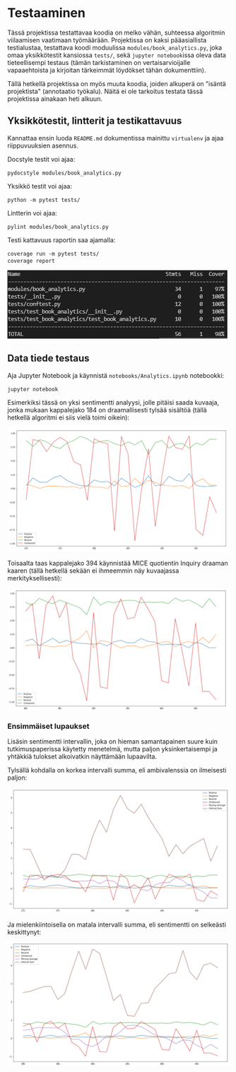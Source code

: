 # Testaaminen

Tässä projektissa testattavaa koodia on melko vähän, suhteessa algoritmin viilaamisen vaatimaan työmäärään. Projektissa on kaksi pääasiallista testialustaa, testattava koodi moduulissa `modules/book_analytics.py`, joka omaa yksikkötestit kansiossa `tests/`, sekä `jupyter notebook`issa oleva data tieteellisempi testaus (tämän tarkistaminen on vertaisarvioijalle vapaaehtoista ja kirjoitan tärkeimmät löydökset tähän dokumenttiin).

Tällä hetkellä projektissa on myös muuta koodia, joiden alkuperä on "isäntä projektista" (annotaatio työkalu). Näitä ei ole tarkoitus testata tässä projektissa ainakaan heti alkuun.

## Yksikkötestit, lintterit ja testikattavuus

Kannattaa ensin luoda `README.md` dokumentissa mainittu `virtualenv` ja ajaa riippuvuuksien asennus.

Docstyle testit voi ajaa:
```
pydocstyle modules/book_analytics.py
```

Yksikkö testit voi ajaa:
```
python -m pytest tests/
```

Lintterin voi ajaa:
```
pylint modules/book_analytics.py
```

Testi kattavuus raportin saa ajamalla:
```
coverage run -m pytest tests/
coverage report
```

![Code coverage](Coverage.png?raw=true "Code coverage")

## Data tiede testaus

Aja Jupyter Notebook ja käynnistä `notebooks/Analytics.ipynb` notebookki:
```
jupyter notebook
```

Esimerkiksi tässä on yksi sentimentti analyysi, jolle pitäisi saada kuvaaja, jonka mukaan kappalejako 184 on draamallisesti tylsää sisältöä (tällä hetkellä algoritmi ei siis vielä toimi oikein):

![Compound](Compound.png?raw=true "Compound")

Toisaalta taas kappalejako 394 käynnistää MICE quotientin Inquiry draaman kaaren (tällä hetkellä sekään ei ihmeemmin näy kuvaajassa merkityksellisesti):

![MICE 1](MICE_ex_1.png?raw=true "Mice 1")

### Ensimmäiset lupaukset

Lisäsin sentimentti intervallin, joka on hieman samantapainen suure kuin tutkimuspaperissa käytetty menetelmä, mutta paljon yksinkertaisempi ja yhtäkkiä tulokset alkoivatkin näyttämään lupaavilta.

Tylsällä kohdalla on korkea intervalli summa, eli ambivalenssia on ilmeisesti paljon:

![Boring with More data](Boring_second.png?raw=true "Boring with More Data")

Ja mielenkiintoisella on matala intervalli summa, eli sentimentti on selkeästi keskittynyt:

![MICE with More data](MICE_ex_1_second.png?raw=true "MICE with More Data")
